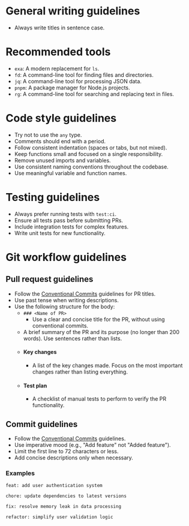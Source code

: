 
# General writing guidelines

- Always write titles in sentence case.

# Recommended tools

- `exa`: A modern replacement for `ls`.
- `fd`: A command-line tool for finding files and directories.
- `jq`: A command-line tool for processing JSON data.
- `pnpm`: A package manager for Node.js projects.
- `rg`: A command-line tool for searching and replacing text in files.

# Code style guidelines

- Try not to use the `any` type.
- Comments should end with a period.
- Follow consistent indentation (spaces or tabs, but not mixed).
- Keep functions small and focused on a single responsibility.
- Remove unused imports and variables.
- Use consistent naming conventions throughout the codebase.
- Use meaningful variable and function names.

# Testing guidelines

- Always prefer running tests with `test:ci`.
- Ensure all tests pass before submitting PRs.
- Include integration tests for complex features.
- Write unit tests for new functionality.

# Git workflow guidelines

## Pull request guidelines

- Follow the [Conventional Commits](https://www.conventionalcommits.org/en/v1.0.0/) guidelines for PR titles.
- Use past tense when writing descriptions.
- Use the following structure for the body:
  - `### <Name of PR>`
    - Use a clear and concise title for the PR, without using conventional commits.
  - A brief summary of the PR and its purpose (no longer than 200 words). Use sentences rather than lists.
  - #### Key changes
    - A list of the key changes made. Focus on the most important changes rather than listing everything.
  - #### Test plan
    - A checklist of manual tests to perform to verify the PR functionality.

## Commit guidelines

- Follow the [Conventional Commits](https://www.conventionalcommits.org/en/v1.0.0/) guidelines.
- Use imperative mood (e.g., "Add feature" not "Added feature").
- Limit the first line to 72 characters or less.
- Add concise descriptions only when necessary.

### Examples

```
feat: add user authentication system

chore: update dependencies to latest versions

fix: resolve memory leak in data processing

refactor: simplify user validation logic
```

